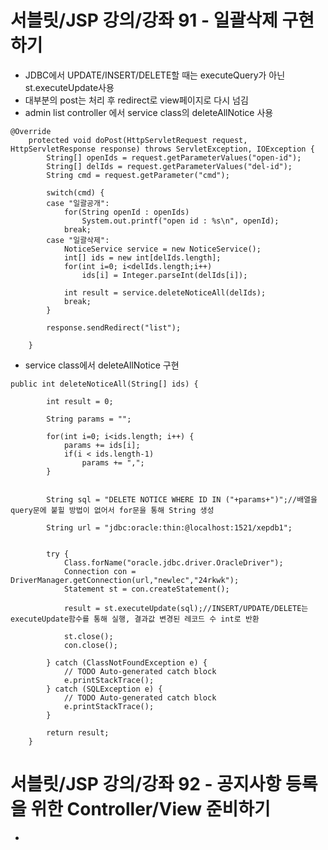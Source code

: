 # 서블릿/JSP 강의/강좌 91 - 일괄삭제 구현하기
* JDBC에서 UPDATE/INSERT/DELETE할 때는 executeQuery가 아닌 st.executeUpdate사용
* 대부분의 post는 처리 후 redirect로 view페이지로 다시 넘김
* admin list controller 에서 service class의 deleteAllNotice 사용
```
@Override
	protected void doPost(HttpServletRequest request, HttpServletResponse response) throws ServletException, IOException {
		String[] openIds = request.getParameterValues("open-id");
		String[] delIds = request.getParameterValues("del-id");
		String cmd = request.getParameter("cmd");
		
		switch(cmd) {
		case "일괄공개":
			for(String openId : openIds)
				System.out.printf("open id : %s\n", openId);
			break;
		case "일괄삭제":
			NoticeService service = new NoticeService();
			int[] ids = new int[delIds.length];
			for(int i=0; i<delIds.length;i++)
				ids[i] = Integer.parseInt(delIds[i]);
			
			int result = service.deleteNoticeAll(delIds);
			break;
		}
		
		response.sendRedirect("list");
		
	}
```
* service class에서 deleteAllNotice 구현
```
public int deleteNoticeAll(String[] ids) {
		
		int result = 0;
		
		String params = "";
		
		for(int i=0; i<ids.length; i++) {
			params += ids[i];
			if(i < ids.length-1)
				params += ",";
		}
			 
		
		String sql = "DELETE NOTICE WHERE ID IN ("+params+")";//배열을 query문에 붙힐 방법이 없어서 for문을 통해 String 생성 
		
		String url = "jdbc:oracle:thin:@localhost:1521/xepdb1";

		
		try {
			Class.forName("oracle.jdbc.driver.OracleDriver");
			Connection con = DriverManager.getConnection(url,"newlec","24rkwk");
			Statement st = con.createStatement();
			
			result = st.executeUpdate(sql);//INSERT/UPDATE/DELETE는 executeUpdate함수를 통해 실행, 결과값 변경된 레코드 수 int로 반환

			st.close();
			con.close();

		} catch (ClassNotFoundException e) {
			// TODO Auto-generated catch block
			e.printStackTrace();
		} catch (SQLException e) {
			// TODO Auto-generated catch block
			e.printStackTrace();
		}
		
		return result;
	}
```

# 서블릿/JSP 강의/강좌 92 - 공지사항 등록을 위한 Controller/View 준비하기
*
